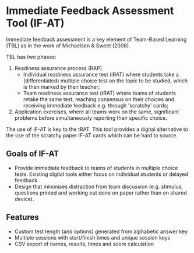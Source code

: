 # Immediate Feedback Assessment Tool (IF-AT)

Immediate feedback assessment is a key element of Team-Based Learning (TBL) as in the work of Michaelsen & Sweet (2008).

TBL has two phases:
1. Readiness assurance process (RAP)
   - Individual readiness assurance test (iRAT) where students take a (differentiated) multiple choice test on the topic to be studied, which is then marked by their teacher;
   - Team readiness assurance test (tRAT) where teams of students retake the same test, reaching consensus on their choices and receiving immediate feedback e.g. through 'scratchy' cards;
2. Application exercises, where all teams work on the same, significant problems before simultaneously reporting their specific choice.

The use of IF-AT is key to the tRAT. This tool provides a digital alternative to the use of the scratchy paper IF-AT cards which can be hard to source.

## Goals of IF-AT

- Provide immediate feedback to teams of students in multiple choice tests. Existing digital tools either focus on individual students or delayed feedback.
- Design that minimises distraction from team discussion (e.g. stimulus, questions printed and working out done on paper rather than on shared device).

## Features

- Custom test length (and options) generated from alphabetic answer key
- Multiple sessions with start/finish times and unique session keys
- CSV export of names, results, times and score calculation